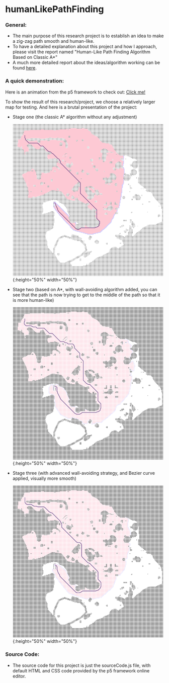 # humanLikePathFinding

### General:
* The main purpose of this research project is to establish an idea to make a zig-zag path smooth and human-like.
* To have a detailed explanation about this project and how I approach, please visit the report named "Human-Like Path Finding Algorithm Based on Classic A*"
* A much more detailed report about the ideas/algorithm working can be found [here](https://github.com/YuzhouGuo/humanLikePathFinding/blob/master/Human-Like%20Path%20Algorithm%20Based%20on%20A_.pdf).

### A quick demonstration:
Here is an animation from the p5 framework to check out: [Click me!](https://editor.p5js.org/guoyuzhou004@gmail.com/full/1NNJFJHAW)

To show the result of this research/project, we choose a relatively larger map for testing. And here is a brutal presentation of the project:

* Stage one (the classic A* algorithm without any adjustment)

  ![alt text](https://github.com/YuzhouGuo/humanLikePathFinding/blob/master/stage1.png){:height="50%" width="50%"}

* Stage two (based on A*, with wall-avoiding algorithm added, you can see that the path is now trying to get to the middle of the path so that it is more human-like)

  ![alt text](https://github.com/YuzhouGuo/humanLikePathFinding/blob/master/stage2.png){:height="50%" width="50%"}

* Stage three (with advanced wall-avoiding strategy, and Bezier curve applied, visually more smooth)

  ![alt text](https://github.com/YuzhouGuo/humanLikePathFinding/blob/master/stage3.png){:height="50%" width="50%"}

### Source Code:
* The source code for this project is just the sourceCode.js file, with default HTML and CSS code provided by the p5 framework online editor.
